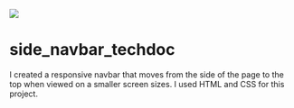 ![](https://github.com/tinytecher/side_navbar_techdoc/blob/main/images/screenshot.JPG)


# side_navbar_techdoc
I created a responsive navbar that moves from the side of the page to the top when viewed on a smaller screen sizes. I used HTML and CSS for this project.
